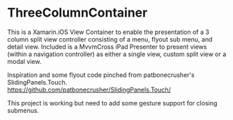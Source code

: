 ThreeColumnContainer
===================

This is a Xamarin.iOS View Container to enable the presentation of a 3 column split view controller consisting of a menu, flyout sub menu, and detail view.
Included is a MvvmCross iPad Presenter to present views (within a navigation controller) as either a single view, custom split view or a modal view.

Inspiration and some flyout code pinched from patbonecrusher's SlidingPanels.Touch.
https://github.com/patbonecrusher/SlidingPanels.Touch/

This project is working but need to add some gesture support for closing submenus.
